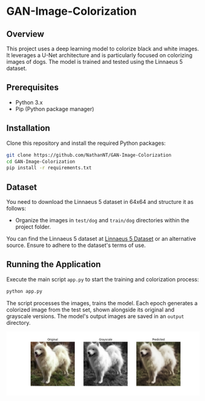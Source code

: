 #  GAN-Image-Colorization

## Overview
This project uses a deep learning model to colorize black and white images. It leverages a U-Net architecture and is particularly focused on colorizing images of dogs. The model is trained and tested using the Linnaeus 5 dataset.

## Prerequisites
- Python 3.x
- Pip (Python package manager)

## Installation
Clone this repository and install the required Python packages:
```bash
git clone https://github.com/NathanNT/GAN-Image-Colorization
cd GAN-Image-Colorization
pip install -r requirements.txt
```

## Dataset
You need to download the Linnaeus 5 dataset in 64x64 and structure it as follows:
- Organize the images in `test/dog` and `train/dog` directories within the project folder.

You can find the Linnaeus 5 dataset at [Linnaeus 5 Dataset](http://chaladze.com/l5/) or an alternative source. Ensure to adhere to the dataset's terms of use.

## Running the Application
Execute the main script `app.py` to start the training and colorization process:
```bash
python app.py
```
The script processes the images, trains the model. Each epoch generates a colorized image from the test set, shown alongside its original and grayscale versions. The model's output images are saved in an `output` directory.

![Exemple](output/exemple.png)
